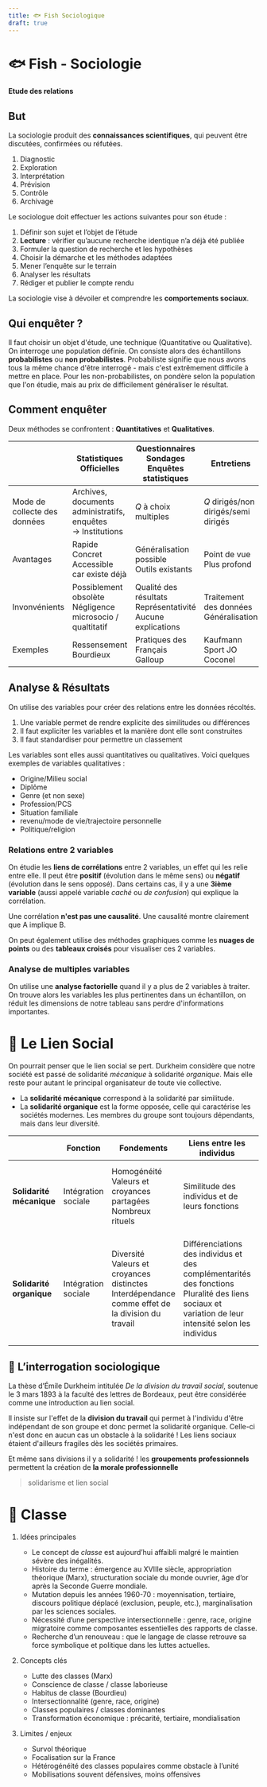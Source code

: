 ```yaml
---
title: 🐟 Fish Sociologique
draft: true
---
```


# 🐟 Fish - Sociologie

**Etude des relations**
## But

La sociologie produit des **connaissances scientifiques**, qui peuvent être discutées, confirmées ou réfutées.

1. Diagnostic  
2. Exploration  
3. Interprétation  
4. Prévision  
5. Contrôle  
6. Archivage  

Le sociologue doit effectuer les actions suivantes pour son étude :

1. Définir son sujet et l’objet de l’étude  
2. **Lecture** : vérifier qu’aucune recherche identique n’a déjà été publiée  
3. Formuler la question de recherche et les hypothèses  
4. Choisir la démarche et les méthodes adaptées  
5. Mener l’enquête sur le terrain  
6. Analyser les résultats  
7. Rédiger et publier le compte rendu  

La sociologie vise à dévoiler et comprendre les **comportements sociaux**.  

## Qui enquêter ?

Il faut choisir un objet d'étude, une technique (Quantitative ou Qualitative). On interroge une population définie. On consiste alors des échantillons **probabilistes** ou **non probabilistes**. Probabiliste signifie que nous avons tous la même chance d'être interrogé - mais c'est extrêmement difficile à mettre en place. Pour les non-probabilistes, on pondère selon la population que l'on étudie, mais au prix de difficilement généraliser le résultat.

## Comment enquêter

Deux méthodes se confrontent : **Quantitatives** et **Qualitatives**.

|                              | Statistiques Officielles                                        | Questionnaires<br>Sondages<br>Enquêtes statistiques              | Entretiens                               | Observations<br>(Archives)<br>(Monographies)      |
| ---------------------------- | --------------------------------------------------------------- | ---------------------------------------------------------------- | ---------------------------------------- | ------------------------------------------------- |
| Mode de collecte des données | Archives, documents administratifs, enquêtes<br>-> Institutions | $Q$ à choix multiples                                            | $Q$ dirigés/non dirigés/semi dirigés     | Participative<br>désengagée                       |
| Avantages                    | Rapide<br>Concret<br>Accessible car existe déjà                 | Généralisation possible<br>Outils existants                      | Point de vue<br>Plus profond             | Réel<br>Concret                                   |
| Invonvénients                | Possiblement obsolète<br>Négligence microsocio / qualtitatif    | Qualité des résultats<br>Représentativité<br>Aucune explications | Traitement des données<br>Généralisation | Danger du terrain<br>On ne peut pas tout observer |
| Exemples                     | Ressensement<br>Bourdieux                                       | Pratiques des Français<br>Galloup                                | Kaufmann<br>Sport JO<br>Coconel          | Ecole de Chicago<br>                              |

## Analyse & Résultats

On utilise des variables pour créer des relations entre les données récoltés.

1. Une variable permet de rendre explicite des similitudes ou différences
2. Il faut expliciter les variables et la manière dont elle sont construites
3. Il faut standardiser pour permettre un classement

Les variables sont elles aussi quantitatives ou qualitatives. Voici quelques exemples de variables qualitatives :

- Origine/Milieu social
- Diplôme
- Genre (et non sexe)
- Profession/PCS
- Situation familiale
- revenu/mode de vie/trajectoire personnelle
- Politique/religion
### Relations entre 2 variables

On étudie les **liens de corrélations** entre 2 variables, un effet qui les relie entre elle. Il peut être **positif** (évolution dans le même sens) ou **négatif** (évolution dans le sens opposé). Dans certains cas, il y a une **3ième variable** (aussi appelé variable *caché* ou *de confusion*) qui explique la corrélation.

Une corrélation **n'est pas une causalité**. Une causalité montre clairement que A implique B.

On peut également utilise des méthodes graphiques comme les **nuages de points** ou des **tableaux croisés** pour visualiser ces 2 variables.

### Analyse de multiples variables

On utilise une **analyse factorielle** quand il y a plus de 2 variables à traiter. On trouve alors les variables les plus pertinentes dans un échantillon, on réduit les dimensions de notre tableau sans perdre d'informations importantes. 


# 📙 Le Lien Social

On pourrait penser que le lien social se pert. Durkheim considère que notre société est passé de solidarité *mécanique* à solidarité *organique*. Mais elle reste pour autant le principal organisateur de toute vie collective.

- La **solidarité mécanique** correspond à la solidarité par similitude.
- La **solidarité organique** est la forme opposée, celle qui caractérise les sociétés modernes. Les membres du groupe sont toujours dépendants, mais dans leur diversité.

|                          | Fonction            | Fondements                                                                                            | Liens entre les individus                                                                                                                              | Conscience collective                                                             | Système Juridique                                                                                               |
| ------------------------ | ------------------- | ----------------------------------------------------------------------------------------------------- | ------------------------------------------------------------------------------------------------------------------------------------------------------ | --------------------------------------------------------------------------------- | --------------------------------------------------------------------------------------------------------------- |
| **Solidarité mécanique** | Intégration sociale | Homogénéité<br>Valeurs et croyances partagées<br>Nombreux rituels                                     | Similitude des individus et de leurs fonctions                                                                                                         | Forte<br>Existence commandée par des impératifs et des interdits sociaux           | Droit répressif<br>Sanction des fautes et des crimes                                                            |
| **Solidarité organique** | Intégration sociale | Diversité<br>Valeurs et croyances distinctes<br>Interdépendance comme effet de la division du travail | Différenciations des individus et des complémentarités des fonctions<br>Pluralité des liens sociaux et variation de leur intensité selon les individus | Faible et en déclin<br>Marge d'interprétation plus étendue des impératifs sociaux | Droit restitutif ou coopératif<br>Le but est de réparer les fautes et de valoriser la coopération des individus |

## 🤔 L’interrogation sociologique

La thèse d’Émile Durkheim intitulée *De la division du travail social*, soutenue le 3 mars 1893 à la faculté des lettres de Bordeaux, peut être considérée comme une introduction au lien social.

Il insiste sur l'effet de la **division du travail** qui permet à l'individu d'être indépendant de son groupe et donc permet la solidarité organique. Celle-ci n'est donc en aucun cas un obstacle à la solidarité ! Les liens sociaux étaient d'ailleurs fragiles dès les sociétés primaires. 

Et même sans divisions il y a solidarité ! les **groupements professionnels** permettent la création de **la morale professionnelle** 

> solidarisme et lien social
# 📕 Classe

1. Idées principales
	- Le concept de *classe* est aujourd’hui affaibli malgré le maintien sévère des inégalités.
	- Histoire du terme : émergence au XVIIIe siècle, appropriation théorique (Marx), structuration sociale du monde ouvrier, âge d’or après la Seconde Guerre mondiale.
	- Mutation depuis les années 1960-70 : moyennisation, tertiaire, discours politique déplacé (exclusion, peuple, etc.), marginalisation par les sciences sociales.
	- Nécessité d’une perspective intersectionnelle : genre, race, origine migratoire comme composantes essentielles des rapports de classe.
	- Recherche d’un renouveau : que le langage de classe retrouve sa force symbolique et politique dans les luttes actuelles.

2. Concepts clés
	- Lutte des classes (Marx)
	- Conscience de classe / classe laborieuse
	- Habitus de classe (Bourdieu)
	- Intersectionnalité (genre, race, origine)
	- Classes populaires / classes dominantes
	- Transformation économique : précarité, tertiaire, mondialisation

3. Limites / enjeux
	- Survol théorique
	- Focalisation sur la France
	- Hétérogénéité des classes populaires comme obstacle à l’unité
	- Mobilisations souvent défensives, moins offensives

